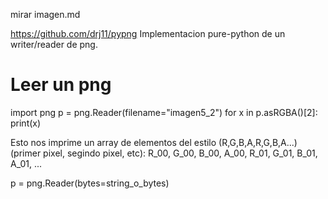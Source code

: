 mirar imagen.md

https://github.com/drj11/pypng
Implementacion pure-python de un writer/reader de png.


# Leer un png
import png
p = png.Reader(filename="imagen5_2")
for x in p.asRGBA()[2]:
  print(x)

Esto nos imprime un array de elementos del estilo (R,G,B,A,R,G,B,A...) (primer pixel, segindo pixel, etc):
R_00, G_00, B_00, A_00, R_01, G_01, B_01, A_01, ...

p = png.Reader(bytes=string_o_bytes)
